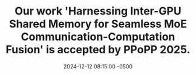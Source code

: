 ---
layout: news
title: "Our work <strong>'Harnessing Inter-GPU Shared Memory for Seamless MoE Communication-Computation Fusion'</strong> is accepted by <strong>PPoPP 2025</strong>."
date: 2024-12-12 08:15:00 -0500
---